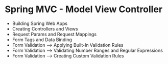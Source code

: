 # Spring MVC - Model View Controller


- Building Spring Web Apps
- Creating Controllers and Views
- Request Params and Request Mappings
- Form Tags and Data Binding
- Form Validation --> Applying Built-In Validation Rules
- Form Validation --> Validating Number Ranges and Regular Expressions
- Form Validation --> Creating Custom Validation Rules